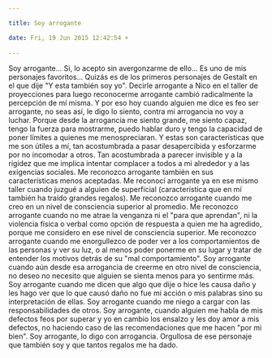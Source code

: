 ```yaml
---

title: Soy arrogante

date: Fri, 19 Jun 2015 12:42:54 +
 
---
```

Soy arrogante...
Si, lo acepto sin avergonzarme de ello... 
Es uno de mis personajes favoritos... Quizás es de los primeros personajes de Gestalt en el que dije "Y esta también soy yo". Decirle arrogante a Nico en el taller de proyecciones para luego reconocerme arrogante cambió radicalmente la percepción de mí misma. Y por eso hoy cuando alguien me dice es feo ser arrogante, no seas así, le digo lo siento, contra mi arrogancia no voy a luchar. 
Porque desde la arrogancia me siento grande, me siento capaz, tengo la fuerza para mostrarme, puedo hablar duro y tengo la capacidad de poner límites a quienes me menospreciaran. Y estas son características que me son útiles a mí, tan acostumbrada a pasar desapercibida y esforzarme por no incomodar a otros. Tan acostumbrada a parecer invisible y a la rigidez que me implica intentar complacer a todos a mi alrededor y a las exigencias sociales.
Me reconozco arrogante también en sus características menos aceptadas. Me reconocí arrogante ya en ese mismo taller cuando juzgué a alguien de superficial (característica que en mí también ha traído grandes regalos). Me reconozco arrogante cuando me creo en un nivel de consciencia superior al promedio.
Me reconozco arrogante cuando no me atrae la venganza ni el "para que aprendan", ni la violencia física o verbal como opción de respuesta a quien me ha agredido, porque me considero en ese nivel de consciencia superior. Me reconozco arrogante cuando me enorgullezco de poder ver a los comportamientos de las personas y ver su luz, o al menos poder ponerme en su lugar y tratar de entender los motivos detrás de su "mal comportamiento". Soy arrogante cuando aún desde esa arrogancia de creerme en otro nivel de consciencia, no deseo no necesito que alguien se sienta menos para yo sentirme más. Soy arrogante cuando me dicen que algo que dije o hice les causa daño y les hago ver que lo que causó daño no fue mi acción o mis palabras sino su interpretación de ellas. Soy arrogante cuando me niego a cargar con las responsabilidades de otros. Soy arrogante, cuando alguien me habla de mis defectos feos por superar y yo en cambio los ensalzo y les doy amor a mis defectos, no haciendo caso de las recomendaciones que me hacen "por mi bien". 
Soy arrogante, lo digo con arrogancia. Orgullosa de ese personaje que también soy y que tantos regalos me ha dado.


